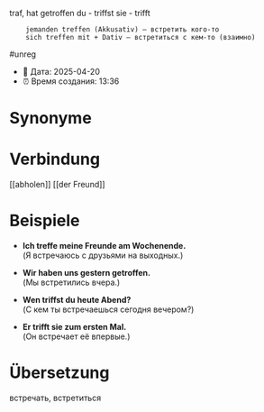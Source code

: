traf, hat getroffen
du - triffst
sie - trifft 

		jemanden treffen (Akkusativ) – встретить кого-то
		sich treffen mit + Dativ – встретиться с кем-то (взаимно)

#unreg
- 📍 Дата: 2025-04-20
- ⏰ Время создания: 13:36
# Synonyme

# Verbindung 
[[abholen]]
[[der Freund]]
# Beispiele
- **Ich treffe meine Freunde am Wochenende.**  
    (Я встречаюсь с друзьями на выходных.)
    
- **Wir haben uns gestern getroffen.**  
    (Мы встретились вчера.)
    
- **Wen triffst du heute Abend?**  
    (С кем ты встречаешься сегодня вечером?)
    
- **Er trifft sie zum ersten Mal.**  
    (Он встречает её впервые.)
# Übersetzung
встречать, встретиться